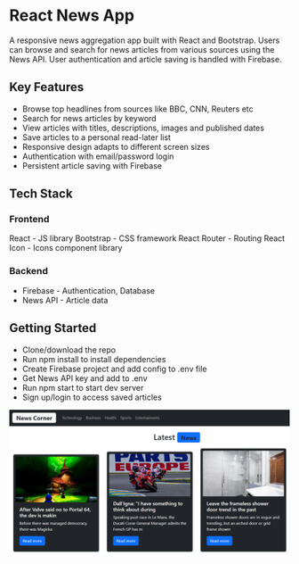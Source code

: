 # React News App
A responsive news aggregation app built with React and Bootstrap. Users can browse and search for news articles from various sources using the News API. User authentication and article saving is handled with Firebase.

## Key Features
- Browse top headlines from sources like BBC, CNN, Reuters etc
- Search for news articles by keyword
- View articles with titles, descriptions, images and published dates
- Save articles to a personal read-later list
- Responsive design adapts to different screen sizes
- Authentication with email/password login
- Persistent article saving with Firebase

## Tech Stack

### Frontend

React - JS library
Bootstrap - CSS framework
React Router - Routing
React Icon - Icons component library

### Backend

- Firebase - Authentication, Database
- News API - Article data

## Getting Started

- Clone/download the repo
- Run npm install to install dependencies
- Create Firebase project and add config to .env file
- Get News API key and add to .env
- Run npm start to start dev server
- Sign up/login to access saved articles

![App Screenshot](src/assets/images/Demo.png)